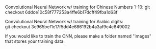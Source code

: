 Convolutional Neural Network w/ training for Chinese Numbers 1-10: 
git checkout 6ddce10c58f777253a4ffe6b17dcff49fba1d63f

Convolutional Neural Network w/ training for Arabic digits:  
git checkout 3c965bef1c17f5dd4e686192b4a3af9c4c649002

If you would like to train the CNN, please make a folder named "images" that stores your training data.
